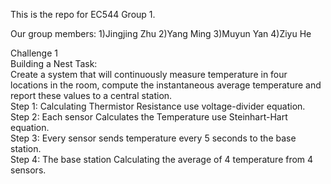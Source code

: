 This is the repo for EC544 Group 1.

Our group members:
1)Jingjing Zhu
2)Yang Ming
3)Muyun Yan
4)Ziyu He


Challenge 1 <br/>
Building a Nest Task: <br/>
Create a system that will continuously measure temperature in four locations in the room, compute the instantaneous average temperature and report these values to a central station. <br/>
Step 1: Calculating Thermistor Resistance use voltage-divider equation.<br/>
Step 2: Each sensor Calculates the Temperature use Steinhart-Hart equation.<br/> 
Step 3: Every sensor sends temperature every 5 seconds to the base station. <br/>
Step 4: The base station Calculating the average of 4 temperature from 4 sensors.<br/>




